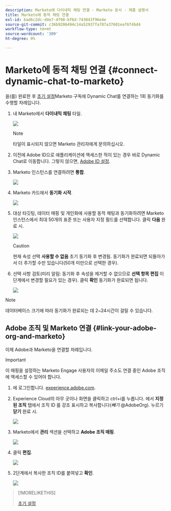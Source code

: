```yaml
---
description: Marketo에 다이내믹 채팅 연결 - Marketo 문서 - 제품 설명서
title: Marketo에 동적 채팅 연결
exl-id: bad6c2dc-d4e7-4f98-bf6d-743043f96e4e
source-git-commit: c36b9206494c14a52937fa787a37601eaf6f4bd4
workflow-type: tm+mt
source-wordcount: '309'
ht-degree: 0%

---
```


# Marketo에 동적 채팅 연결 {#connect-dynamic-chat-to-marketo}

을(를) 완료한 후 [초기 설정](/help/marketo/product-docs/demand-generation/dynamic-chat/initial-setup.md)Marketo 구독에 Dynamic Chat를 연결하는 1회 동기화를 수행할 차례입니다.

1. 내 Marketo에서 **다이내믹 채팅** 타일.

   ![](assets/connect-dynamic-chat-to-marketo-1.png)

   >[!NOTE]
   >
   >타일이 표시되지 않으면 Marketo 관리자에게 문의하십시오.

1. 이전에 Adobe ID으로 애플리케이션에 액세스한 적이 있는 경우 바로 Dynamic Chat로 이동합니다. 그렇지 않으면, [Adobe ID 설정](https://helpx.adobe.com/manage-account/using/create-update-adobe-id.html).

1. Marketo 인스턴스를 연결하려면 **통합**.

   ![](assets/connect-dynamic-chat-to-marketo-2.png)

1. Marketo 카드에서 **동기화 시작**.

   ![](assets/connect-dynamic-chat-to-marketo-3.png)

1. 대상 타깃팅, 데이터 매핑 및 개인화에 사용할 동적 채팅과 동기화하려면 Marketo 인스턴스에서 최대 50개의 표준 또는 사용자 지정 필드를 선택합니다. 클릭 **다음** 완료 시.

   ![](assets/connect-dynamic-chat-to-marketo-4.png)

   >[!CAUTION]
   >
   >현재 속성 선택 **사용할 수 없음** 초기 동기화 후 변경됨. 동기화가 완료되면 되돌아가서 더 추가할 수만 있습니다(50개 미만으로 선택한 경우).

1. 선택 사항 검토(미리 알림: 동기화 후 속성을 제거할 수 없으므로 **선택 항목 편집** 이 단계에서 변경할 필요가 있는 경우). 클릭 **확인** 동기화가 완료되면 됩니다.

   ![](assets/connect-dynamic-chat-to-marketo-5.png)

>[!NOTE]
>
>데이터베이스 크기에 따라 동기화가 완료되는 데 2~24시간이 걸릴 수 있습니다.

## Adobe 조직 및 Marketo 연결 {#link-your-adobe-org-and-marketo}

이제 Adobe과 Marketo을 연결할 차례입니다.

>[!IMPORTANT]
>
>이 매핑을 설정하는 Marketo Engage 사용자의 이메일 주소도 연결 중인 Adobe 조직에 액세스할 수 있어야 합니다.

1. 에 로그인합니다. [experience.adobe.com](https://experience.adobe.com).

1. Experience Cloud의 아무 곳이나 화면을 클릭하고 ctrl+i를 누릅니다. 에서 **지정된 조직** 탭에서 조직 ID 를 강조 표시하고 복사합니다(_빼기_ @AdobeOrg). 누르기 **닫기** 완료 시.

   ![](assets/connect-dynamic-chat-to-marketo-6.png)

1. Marketo에서 **관리** 섹션을 선택하고 **Adobe 조직 매핑**.

   ![](assets/connect-dynamic-chat-to-marketo-7.png)

1. 클릭 **편집**.

   ![](assets/connect-dynamic-chat-to-marketo-8.png)

1. 2단계에서 복사한 조직 ID를 붙여넣고 **확인**.

   ![](assets/connect-dynamic-chat-to-marketo-9.png)

>[!MORELIKETHIS]
>
>[초기 설정](/help/marketo/product-docs/demand-generation/dynamic-chat/initial-setup.md)
